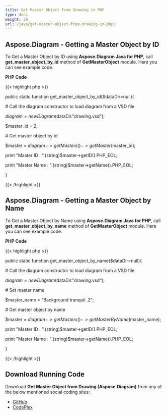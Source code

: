 ```yaml
---
title: Get Master Object from Drawing in PHP
type: docs
weight: 20
url: /java/get-master-object-from-drawing-in-php/
---
```


## **Aspose.Diagram - Getting a Master Object by ID**
To Get a Master Object by ID using **Aspose.Diagram Java for PHP**, call **get_master_object_by_id** method of **GetMasterObject** module. Here you can see example code.

**PHP Code**

{{< highlight php >}}

 public static function get_master_object_by_id($dataDir=null){

\# Call the diagram constructor to load diagram from a VSD file

$diagram = new Diagram($dataDir."drawing.vsd");

$master_id = 2;

\# Get master object by id

$master = $diagram->getMasters()->getMaster($master_id);

print "Master ID : ".(string)$master->getID().PHP_EOL;

print "Master Name : ".(string)$master->getName().PHP_EOL;

}

{{< /highlight >}}
## **Aspose.Diagram - Getting a Master Object by Name**
To Get a Master Object by Name using **Aspose.Diagram Java for PHP**, call **get_master_object_by_name** method of **GetMasterObject** module. Here you can see example code.

**PHP Code**

{{< highlight php >}}

 public static function get_master_object_by_name($dataDir=null){

\# Call the diagram constructor to load diagram from a VSD file

$diagram = new Diagram($dataDir."drawing.vsd");

\# Set master name

$master_name = "Background tranquil .2";

\# Get master object by name

$master = $diagram->getMasters()->getMasterByName($master_name);

print "Master ID : ".(string)$master->getID().PHP_EOL;

print "Master Name : ".(string)$master->getName().PHP_EOL;

}

{{< /highlight >}}
## **Download Running Code**
Download **Get Master Object from Drawing (Aspose.Diagram)** from any of the below mentioned social coding sites:

- [GitHub](https://github.com/asposediagram/Aspose.Diagram-for-Java/blob/master/Plugins/Aspose_Diagram_Java_for_PHP/src/aspose/diagram/WorkingwithMasters/GetMasterObject.php)
- [CodePlex](https://asposediagramjavaphp.codeplex.com/SourceControl/latest#src/aspose/diagram/WorkingwithMasters/GetMasterObject.php)
